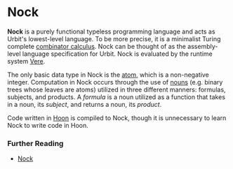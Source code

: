 # Nock

**Nock** is a purely functional typeless programming language and acts as Urbit's lowest-level language. To be more precise, it is a minimalist Turing complete [combinator calculus](https://en.wikipedia.org/wiki/Combinatory_logic). Nock can be thought of as the assembly-level language specification for Urbit. Nock is evaluated by the runtime system [Vere](vere.md).

The only basic data type in Nock is the [atom](atom.md), which is a non-negative integer. Computation in Nock occurs through the use of [nouns](noun.md) (e.g. binary trees whose leaves are atoms) utilized in three different manners: formulas, subjects, and products. A _formula_ is a noun utilized as a function that takes in a noun, its _subject_, and returns a noun, its _product_.

Code written in [Hoon](hoon.md) is compiled to Nock, though it is unnecessary to learn Nock to write code in Hoon.

### Further Reading <a href="#further-reading" id="further-reading"></a>

* [Nock](../nock)
